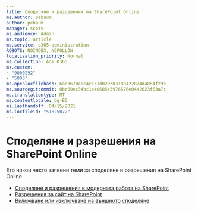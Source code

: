 ```yaml
---
title: Споделяне и разрешения на SharePoint Online
ms.author: pebaum
author: pebaum
manager: scotv
ms.audience: Admin
ms.topic: article
ms.service: o365-administration
ROBOTS: NOINDEX, NOFOLLOW
localization_priority: Normal
ms.collection: Adm_O365
ms.custom:
- "9000292"
- "5803"
ms.openlocfilehash: 6ac3670c0e4c131d020303180422874d4854f29e
ms.sourcegitcommit: 8bc60ec34bc1e40685e3976576e04a2623f63a7c
ms.translationtype: MT
ms.contentlocale: bg-BG
ms.lasthandoff: 04/15/2021
ms.locfileid: "51825072"
---
```

# <a name="sharepoint-online-sharing-and-permissions"></a>Споделяне и разрешения на SharePoint Online

Ето някои често заявени теми за споделяне и разрешения на SharePoint Online

- [Споделяне и разрешения в модерната работа на SharePoint](https://docs.microsoft.com/sharepoint/modern-experience-sharing-permissions)
- [Разрешения за сайт на SharePoint](https://docs.microsoft.com/sharepoint/customize-sharepoint-site-permissions)
- [Включване или изключване на външното споделяне](https://docs.microsoft.com/sharepoint/turn-external-sharing-on-or-off)